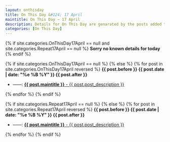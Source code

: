 ```yaml
---
layout: onthisday
title: On This Day &#124; 17 April
maintitle: On This Day — 17 April
description: Details for On This Day are genarated by the posts added to the website so the content is subject to changes/updates over time.
categories: [On This Day]
---
```


{% if site.categories.OnThisDay17April == null and site.categories.Repeat17April == null %}
<strong>Sorry no known details for today</strong>
{% endif %}

{% if site.categories.OnThisDay17April == null %}
{% else %}
{% for post in site.categories.OnThisDay17April reversed %}
<strong>{{ post.before }} {{ post.date | date: "%e %B %Y" }} {{ post.after }}</strong>
<ul>
<li> ——: <a href="{{ post.url }}"><strong>{{ post.maintitle }}</strong> - {{ post.post_description }}</a></li>
</ul>
{% endfor %}
{% endif %}

{% if site.categories.Repeat17April == null %}
{% else %}
{% for post in site.categories.Repeat17April reversed %}
<strong>{{ post.before }} {{ post.date | date: "%e %B %Y" }} {{ post.after }}</strong>
<ul>
<li> ——: <a href="{{ post.url }}"><strong>{{ post.maintitle }}</strong> - {{ post.post_description }}</a></li>
</ul>
{% endfor %}
{% endif %}
